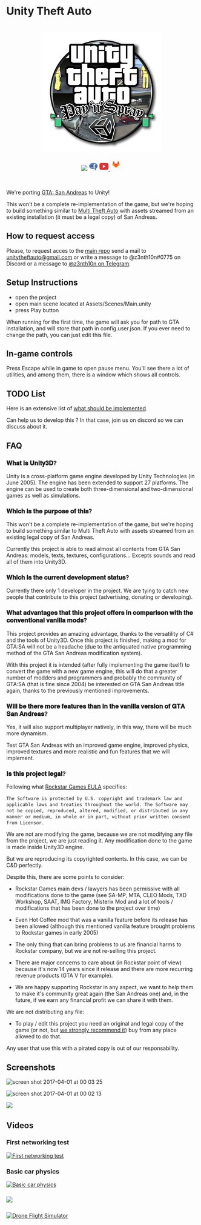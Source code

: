 
# Unity Theft Auto

<br>

<div align="center">

<img src="Media/logo_512px.png" width="320" height="320">

<br>

<a href="https://discord.gg/ju2qDtM"> <img src="https://img.shields.io/discord/479096180601782274.svg"></a> <a href="https://fb.me/UnityTheftAuto"> <img src="Media/facebook.png"></a> <a href="https://www.youtube.com/channel/UCLZpgPfUm5aNh-nFV-YzgRQ"> <img src="Media/youtube.png"> </a> <a href="https://gitlab.com/uta-gi/uta-pns"> <img src="Media/gitlab.png" alt=""> </a>

</div>

<br>

We're porting [GTA: San 
Andreas](http://www.rockstargames.com/sanandreas/) to Unity!

This won't be a complete re-implementation of the game, but we're hoping 
to build something similar to [Multi Theft Auto](http://www.mtasa.com/) 
with assets streamed from an existing installation (it must be a legal copy) of San Andreas.

## How to request access

Please, to request acces to the [main repo](https://gitlab.com/uta-gi/uta-pns) send a mail to <a href="mailto:unitytheftauto@gmail.com">unitytheftauto@gmail.com</a> or write a message to @z3nth10n#0775 on Discord or a message to [@z3nth10n on Telegram](https://t.me/z3nth10n).

## Setup Instructions

- open the project
- open main scene located at Assets/Scenes/Main.unity
- press Play button

When running for the first time, the game will ask you for path to GTA 
installation, and will store that path in config.user.json. If you ever 
need to change the path, you can just edit this file.

## In-game controls

Press Escape while in game to open pause menu. You'll see there a lot of 
utilities, and among them, there is a window which shows all controls.

## TODO List

Here is an extensive list of [what should be 
implemented](https://gitlab.com/uta-gi/uta-pns/issues).

Can help us to develop this ? In that case, join us on discord so we can 
discuss about it.

## FAQ

### 𝐖𝐡𝐚𝐭 𝐢𝐬 𝐔𝐧𝐢𝐭𝐲𝟑𝐃? 

Unity is a cross-platform game engine developed by Unity Technologies (in June 2005). The engine has been extended to support 27 platforms. The engine can be used to create both three-dimensional and two-dimensional games as well as simulations.

### 𝐖𝐡𝐢𝐜𝐡 𝐢𝐬 𝐭𝐡𝐞 𝐩𝐮𝐫𝐩𝐨𝐬𝐞 𝐨𝐟 𝐭𝐡𝐢𝐬?

This won't be a complete re-implementation of the game, but we're hoping to build something similar to Multi Theft Auto with assets streamed from an existing legal copy of San Andreas.

Currently this project is able to read almost all contents from GTA San Andreas: models, texts, textures, configurations... Excepts sounds and read all of them into Unity3D.

### 𝐖𝐡𝐢𝐜𝐡 𝐢𝐬 𝐭𝐡𝐞 𝐜𝐮𝐫𝐫𝐞𝐧𝐭 𝐝𝐞𝐯𝐞𝐥𝐨𝐩𝐦𝐞𝐧𝐭 𝐬𝐭𝐚𝐭𝐮𝐬?

Currently there only 1 developer in the project. We are tying to catch new people that contribute to this project (advertising, donating or developing).

### 𝐖𝐡𝐚𝐭 𝐚𝐝𝐯𝐚𝐧𝐭𝐚𝐠𝐞𝐬 𝐭𝐡𝐚𝐭 𝐭𝐡𝐢𝐬 𝐩𝐫𝐨𝐣𝐞𝐜𝐭 𝐨𝐟𝐟𝐞𝐫𝐬 𝐢𝐧 𝐜𝐨𝐦𝐩𝐚𝐫𝐢𝐬𝐨𝐧 𝐰𝐢𝐭𝐡 𝐭𝐡𝐞 𝐜𝐨𝐧𝐯𝐞𝐧𝐭𝐢𝐨𝐧𝐚𝐥 𝐯𝐚𝐧𝐢𝐥𝐥𝐚 𝐦𝐨𝐝𝐬?

This project provides an amazing advantage, thanks to the versatility of C# and the tools of Unity3D. Once this project is finished, making a mod for GTA:SA will not be a headache (due to the antiquated native programming method of the GTA San Andreas modification system).

With this project it is intended (after fully implementing the game itself) to convert the game with a new game engine, this will do that a greater number of modders and programmers and probably the community of GTA:SA (that is fine since 2004) be interested on GTA San Andreas title again, thanks to the previously mentioned improvements.

### 𝐖𝐢𝐥𝐥 𝐛𝐞 𝐭𝐡𝐞𝐫𝐞 𝐦𝐨𝐫𝐞 𝐟𝐞𝐚𝐭𝐮𝐫𝐞𝐬 𝐭𝐡𝐚𝐧 𝐢𝐧 𝐭𝐡𝐞 𝐯𝐚𝐧𝐢𝐥𝐥𝐚 𝐯𝐞𝐫𝐬𝐢𝐨𝐧 𝐨𝐟 𝐆𝐓𝐀 𝐒𝐚𝐧 𝐀𝐧𝐝𝐫𝐞𝐚𝐬? 

Yes, it will also support multiplayer natively, in this way, there will be much more dynamism.

Test GTA San Andreas with an improved game engine, improved physics, improved textures and more realistic and fun features that we will implement.

### 𝐈𝐬 𝐭𝐡𝐢𝐬 𝐩𝐫𝐨𝐣𝐞𝐜𝐭 𝐥𝐞𝐠𝐚𝐥?

Following what [Rockstar Games EULA](https://www.rockstargames.com/eula) specifies:

```
The Software is protected by U.S. copyright and trademark law and applicable laws and treaties throughout the world. The Software may not be copied, reproduced, altered, modified, or distributed in any manner or medium, in whole or in part, without prior written consent from Licensor.
```

We are not are modifying the game, because we are not modifying any file from the project, we are just reading it. Any modification done to the game is made inside Unity3D engine.

But we are reproducing its copyrighted contents. In this case, we can be C&D perfectly. 

Despite this, there are some points to consider:

- Rockstar Games main devs / lawyers has been permissive with all modifications done to the game (see SA-MP, MTA, CLEO Mods, TXD Workshop, SAAT, IMG Factory, Misterix Mod and a lot of tools / modifications that has been done to the project over time)

- Even Hot Coffee mod that was a vanilla feature before its release has been allowed (although this mentioned vanilla feature brought problems to Rockstar games in early 2005)

- The only thing that can bring problems to us are financial harms to Rockstar company, but we are not re-selling this project.

- There are major concerns to care about (in Rockstar point of view) because it's now 14 years since it release and there are more recurring revenue products (GTA V for example).

- We are happy supporting Rockstar in any aspect, we want to help them to make it's community great again (the San Andreas one) and, in the future, if we earn any financial profit we can share it with them.

We are not distributing any file:

- To play / edit this project you need an original and legal copy of the game (or not, but [we strongly recommend it](https://store.steampowered.com/app/12120/Grand_Theft_Auto_San_Andreas/)) buy from any place allowed to do that.

Any user that use this with a pirated copy is out of our responsability.

## Screenshots

![screen shot 2017-04-01 at 00 03 
25](https://cloud.githubusercontent.com/assets/557828/24571348/d964f098-1670-11e7-8759-0160dbf5bcb5.png)

![screen shot 2017-04-01 at 00 02 
13](https://cloud.githubusercontent.com/assets/557828/24571349/d96b7c24-1670-11e7-997d-ae15913481f8.png)

![](https://i.imgur.com/HX978mr.png)

## Videos

### First networking test

[![First networking 
test](http://files.facepunch.com/ziks/2015/April/12/vidthumb1.png)](http://files.facepunch.com/ziks/2015/April/12/2015-04-12-2011-02.mp4)

### Basic car physics

[![Basic car 
physics](http://files.facepunch.com/ziks/2015/April/12/vidthumb2.png)](http://files.facepunch.com/layla/2015/April/06/2015-04-06_04-32-12.mp4)

###

[![](http://img.youtube.com/vi/4DpdcawFjG4/0.jpg)](https://www.youtube.com/watch?v=4DpdcawFjG4)

###

[![Drone Flight 
Simulator](http://img.youtube.com/vi/xUAy7KBpkOs/maxresdefault.jpg)](https://www.youtube.com/watch?v=xUAy7KBpkOs)


